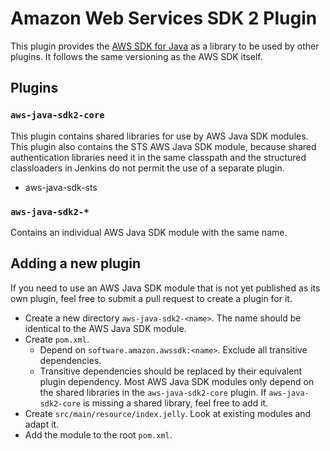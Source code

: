 # Amazon Web Services SDK 2 Plugin

This plugin provides the [AWS SDK for Java](https://aws.amazon.com/sdk-for-java/) as a library to be used by other plugins. It follows the same versioning as the AWS SDK itself.

## Plugins

### `aws-java-sdk2-core`

This plugin contains shared libraries for use by AWS Java SDK modules.
This plugin also contains the STS AWS Java SDK module, because shared authentication libraries need it in the same classpath and the structured classloaders in Jenkins do not permit the use of a separate plugin.

* aws-java-sdk-sts

### `aws-java-sdk2-*`

Contains an individual AWS Java SDK module with the same name.

## Adding a new plugin

If you need to use an AWS Java SDK module that is not yet published as its own plugin, feel free to submit a pull request to create a plugin for it.

* Create a new directory `aws-java-sdk2-<name>`. The name should be identical to the AWS Java SDK module.
* Create `pom.xml`.
  * Depend on `software.amazon.awssdk:<name>`. Exclude all transitive dependencies.
  * Transitive dependencies should be replaced by their equivalent plugin dependency. Most AWS Java SDK modules only depend on the shared libraries in the `aws-java-sdk2-core` plugin. If `aws-java-sdk2-core` is missing a shared library, feel free to add it.
* Create `src/main/resource/index.jelly`. Look at existing modules and adapt it.
* Add the module to the root `pom.xml`.
